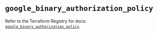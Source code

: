 # `google_binary_authorization_policy`

Refer to the Terraform Registry for docs: [`google_binary_authorization_policy`](https://registry.terraform.io/providers/hashicorp/google/6.34.1/docs/resources/binary_authorization_policy).
